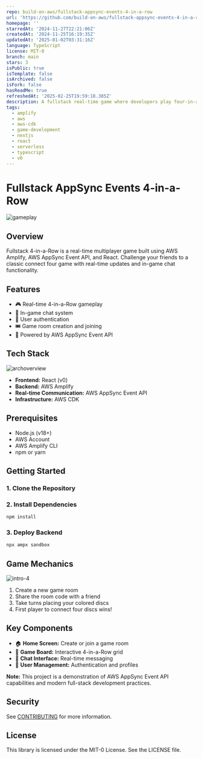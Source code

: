 ```yaml
---
repo: build-on-aws/fullstack-appsync-events-4-in-a-row
url: 'https://github.com/build-on-aws/fullstack-appsync-events-4-in-a-row'
homepage: ''
starredAt: '2024-11-27T22:21:06Z'
createdAt: '2024-11-25T16:19:35Z'
updatedAt: '2025-01-02T03:31:16Z'
language: TypeScript
license: MIT-0
branch: main
stars: 3
isPublic: true
isTemplate: false
isArchived: false
isFork: false
hasReadMe: true
refreshedAt: '2025-02-25T19:59:18.385Z'
description: A fullstack real-time game where developers play four-in-a-row
tags:
  - amplify
  - aws
  - aws-cdk
  - game-development
  - nextjs
  - react
  - serverless
  - typescript
  - v0
---
```



# Fullstack AppSync Events 4-in-a-Row
![gameplay](https://github.com/user-attachments/assets/6e0506c7-71d1-4586-b1ce-683e7401b828)

## Overview

Fullstack 4-in-a-Row is a real-time multiplayer game built using AWS Amplify, AWS AppSync Event API, and React. Challenge your friends to a classic connect four game with real-time updates and in-game chat functionality.

## Features

- 🎮 Real-time 4-in-a-Row gameplay
- 💬 In-game chat system
- 🔐 User authentication
- 🎟️ Game room creation and joining
- 📡 Powered by AWS AppSync Event API

## Tech Stack
![archoverview](https://github.com/user-attachments/assets/ef5fe379-4de6-4dd7-9ca8-74fb0f0312e8)

- **Frontend:** React (v0)
- **Backend:** AWS Amplify
- **Real-time Communication:** AWS AppSync Event API
- **Infrastructure:** AWS CDK

## Prerequisites

- Node.js (v18+)
- AWS Account
- AWS Amplify CLI
- npm or yarn

## Getting Started

### 1. Clone the Repository

### 2. Install Dependencies

```bash
npm install
```

### 3. Deploy Backend

```bash
npx ampx sandbox
```

## Game Mechanics
![intro-4](https://github.com/user-attachments/assets/f9b8d6ce-68c6-4872-9a66-cc04df4f256d)

1. Create a new game room
2. Share the room code with a friend
3. Take turns placing your colored discs
4. First player to connect four discs wins!

## Key Components

- 🏠 **Home Screen:** Create or join a game room
- 🎲 **Game Board:** Interactive 4-in-a-Row grid
- 💬 **Chat Interface:** Real-time messaging
- 👤 **User Management:** Authentication and profiles

**Note:** This project is a demonstration of AWS AppSync Event API capabilities and modern full-stack development practices.
## Security

See [CONTRIBUTING](CONTRIBUTING.md#security-issue-notifications) for more information.

## License

This library is licensed under the MIT-0 License. See the LICENSE file.

